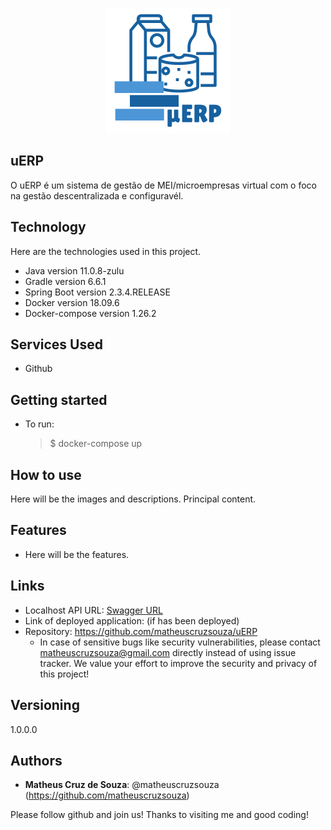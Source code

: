 <p align="center" width="100%">
<img width="200" height="200" src="docs/images/logo/logo_200x200.png">
 </p>

## uERP

O uERP é um sistema de gestão de MEI/microempresas virtual com o foco na gestão descentralizada e configuravél.

## Technology

Here are the technologies used in this project.

- Java version 11.0.8-zulu
- Gradle version 6.6.1
- Spring Boot version 2.3.4.RELEASE
- Docker version 18.09.6
- Docker-compose version 1.26.2

## Services Used

- Github
<!-- - ... -->

## Getting started

- To run:
  > \$ docker-compose up

## How to use

Here will be the images and descriptions. Principal content.

## Features

- Here will be the features.

## Links

- Localhost API URL: [Swagger URL](http://localhost:8080/swagger-ui/index.html?url=/v3/api-docs&validatorUrl=#/)
- Link of deployed application: (if has been deployed)
- Repository: https://github.com/matheuscruzsouza/uERP
  - In case of sensitive bugs like security vulnerabilities, please contact
    matheuscruzsouza@gmail.com directly instead of using issue tracker. We value your effort
    to improve the security and privacy of this project!

## Versioning

1.0.0.0

## Authors

- **Matheus Cruz de Souza**: @matheuscruzsouza (https://github.com/matheuscruzsouza)

Please follow github and join us!
Thanks to visiting me and good coding!

